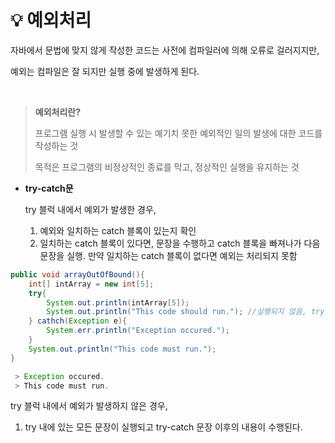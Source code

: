 # 💡 **예외처리**

자바에서 문법에 맞지 않게 작성한 코드는 사전에 컴파일러에 의해 오류로 걸러지지만,

예외는 컴파일은 잘 되지만 실행 중에 발생하게 된다.

<br>

> **예외처리란?**
>
> 프로그램 실행 시 발생할 수 있는 예기치 못한 예외적인 일의 발생에 대한 코드를 작성하는 것
>
> 목적은 프로그램의 비정상적인 종료를 막고, 정상적인 실행을 유지하는 것

- **try-catch문**

  try 블럭 내에서 예외가 발생한 경우,

  1. 예외와 일치하는 catch 블록이 있는지 확인
  2. 일치하는 catch 블록이 있다면, 문장을 수행하고 catch 블록을 빠져나가 다음 문장을 실행. 만약 일치하는 catch 블록이 없다면 예외는 처리되지 못함

```java
public void arrayOutOfBound(){
    int[] intArray = new int[5];
    try{
        System.out.println(intArray[5]);
        System.out.println("This code should run."); //실행되지 않음, try블럭에서 예외가 발생할 경우, 예외 발생 위치 이후의 문장들은 수행되지 않는다.
    } cathch(Exception e){
        System.err.println("Exception occured.");
    }
    System.out.println("This code must run.");
}
```

```java
 > Exception occured.
 > This code must run.
```

try 블럭 내에서 예외가 발생하지 않은 경우,

1. try 내에 있는 모든 문장이 실행되고 try-catch 문장 이후의 내용이 수행된다.
